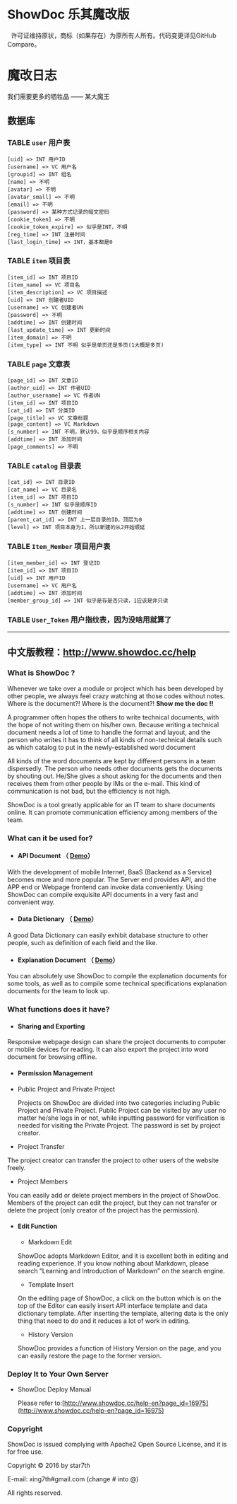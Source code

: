 # ShowDoc 乐其魔改版
  
  许可证维持原状，商标（如果存在）为原所有人所有。代码变更详见GitHub Compare。

# 魔改日志

  我们需要更多的牺牲品 —— 某大魔王

## 数据库

### TABLE `user` 用户表

    [uid] => INT 用户ID
    [username] => VC 用户名
    [groupid] => INT 组名
    [name] => 不明
    [avatar] => 不明
    [avatar_small] => 不明
    [email] => 不明
    [password] => 某种方式记录的暗文密码
    [cookie_token] => 不明
    [cookie_token_expire] => 似乎是INT，不明
    [reg_time] => INT 注册时间
    [last_login_time] => INT，基本都是0

### TABLE `item` 项目表

    [item_id] => INT 项目ID 
    [item_name] => VC 项目名
    [item_description] => VC 项目描述
    [uid] => INT 创建者UID
    [username] => VC 创建者UN
    [password] => 不明
    [addtime] => INT 创建时间
    [last_update_time] => INT 更新时间
    [item_domain] => 不明
    [item_type] => INT 不明 似乎是单页还是多页(1大概是多页)

### TABLE `page` 文章表

    [page_id] => INT 文章ID
    [author_uid] => INT 作者UID
    [author_username] => VC 作者UN
    [item_id] => INT 项目ID
    [cat_id] => INT 分类ID
    [page_title] => VC 文章标题
    [page_content] => VC Markdown
    [s_number] => INT 不明，默认99，似乎是顺序相关内容
    [addtime] => INT 添加时间
    [page_comments] => 不明

### TABLE `catalog` 目录表

    [cat_id] => INT 目录ID
    [cat_name] => VC 目录名
    [item_id] => INT 项目ID
    [s_number] => INT 似乎是顺序ID
    [addtime] => INT 创建时间
    [parent_cat_id] => INT 上一层目录的ID，顶层为0
    [level] => INT 项目本身为1，所以新建的从2开始顺延

### TABLE `Item_Member` 项目用户表

    [item_member_id] => INT 登记ID
    [item_id] => INT 项目ID
    [uid] => INT 用户ID
    [username] => VC 用户名
    [addtime] => INT 添加时间
    [member_group_id] => INT 似乎是存是否只读，1应该是非只读

### TABLE `User_Token` 用户指纹表，因为没啥用就算了

----
  
## 中文版教程：http://www.showdoc.cc/help

### What is ShowDoc ?

Whenever we take over a module or project which has been developed by other people, we always feel crazy watching at those codes without notes. Where is the document?! Where is the document?! **Show me the doc !!**

A programmer often hopes the others to write technical documents, with the hope of not writing them on his/her own. Because writing a technical document needs a lot of time to handle the format and layout, and the person who writes it has to think of all kinds of non-technical details such as which catalog to put in the newly-established word document

All kinds of the word documents are kept by different persons in a team dispersedly. The person who needs other documents gets the documents by shouting out. He/She gives a shout asking for the documents and then receives them from other people by IMs or the e-mail. This kind of communication is not bad, but the efficiency is not high.

ShowDoc is a tool greatly applicable for an IT team to share documents online. It can promote communication efficiency among members of the team.

### What can it be used for?

- #### API Document （ [Demo](http://www.showdoc.cc/demo-en)）
 
 With the development of mobile Internet, BaaS (Backend as a Service) becomes more and more popular. The Server end provides API, and the APP end or Webpage frontend can invoke data conveniently. Using ShowDoc can compile exquisite API documents in a very fast and convenient way.

- #### Data Dictionary （ [Demo](http://www.showdoc.cc/demo-en)）
 
 A good Data Dictionary can easily exhibit database structure to other people, such as definition of each field and the like.

- #### Explanation Document （ [Demo](http://www.showdoc.cc/help-en)）
 
 You can absolutely use ShowDoc to compile the explanation documents for some tools, as well as to compile some technical specifications explanation documents for the team to look up.
 
### What functions does it have?

- #### Sharing and Exporting

 Responsive webpage design can share the project documents to computer or mobile devices for reading. It can also export the project into word document for browsing offline.
 
- #### Permission Management

 - Public Project and Private Project
 
   Projects on ShowDoc are divided into two categories including Public Project and Private Project. Public Project can be visited by any user no matter he/she logs in or not, while inputting password for verification is needed for visiting the Private Project. The password is set by project creator. 
   
  - Project Transfer
  
   The project creator can transfer the project to other users of the website freely.
   
  - Project Members
  
   You can easily add or delete project members in the project of ShowDoc. Members of the project can edit the project, but they can not transfer or delete the project (only creator of the project has the permission).
   
- #### Edit Function
  - Markdown Edit
  
   ShowDoc adopts Markdown Editor, and it is excellent both in editing and reading experience. If you know nothing about Markdown, please search “Learning and Introduction of Markdown” on the search engine.
   
  - Template Insert
  
   On the editing page of ShowDoc, a click on the button which is on the top of the Editor can easily insert API interface template and data dictionary template. After inserting the template, altering data is the only thing that need to do and it reduces a lot of work in editing.
   
  - History Version
  
   ShowDoc provides a function of History Version on the page, and you can easily restore the page to the former version.
   

### Deploy It to Your Own Server
 - ShowDoc Deploy Manual
  
     Please refer to:[http://www.showdoc.cc/help-en?page_id=16975](http://www.showdoc.cc/help-en?page_id=16975)
  

### Copyright 

 ShowDoc is issued complying with Apache2 Open Source License, and it is for free use. 
 
 Copyright © 2016 by star7th 
 
 
 E-mail: xing7th#gmail.com (change # into @) 
 
 All rights reserved. 
 
